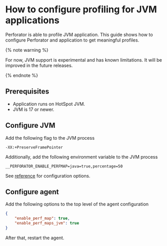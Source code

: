 # How to configure profiling for JVM applications

Perforator is able to profile JVM application. This guide shows how to configure Perforator and application to get meaningful profiles.

{% note warning %}

For now, JVM support is experimental and has known limitations. It will be improved in the future releases.

{% endnote %}

## Prerequisites

* Application runs on HotSpot JVM.
* JVM is 17 or newer.

## Configure JVM

Add the following flag to the JVM process

```
-XX:+PreserveFramePointer
```

Additionally, add the following environment variable to the JVM process

```
__PERFORATOR_ENABLE_PERFMAP=java=true,percentage=50
```

See [reference](../reference/perfmap.md#configuration) for configuration options.

## Configure agent

Add the following options to the top level of the agent configuration

```json
{
    "enable_perf_map": true,
    "enable_perf_maps_jvm": true
}
```

After that, restart the agent.
